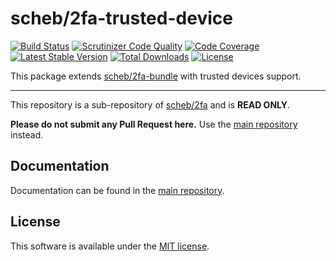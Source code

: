 scheb/2fa-trusted-device
=========================

[![Build Status](https://travis-ci.org/scheb/2fa.svg?branch=master)](https://travis-ci.org/scheb/2fa)
[![Scrutinizer Code Quality](https://scrutinizer-ci.com/g/scheb/2fa/badges/quality-score.png?b=master)](https://scrutinizer-ci.com/g/scheb/2fa/?branch=master)
[![Code Coverage](https://scrutinizer-ci.com/g/scheb/2fa/badges/coverage.png?b=master)](https://scrutinizer-ci.com/g/scheb/2fa/?branch=master)
[![Latest Stable Version](https://poser.pugx.org/scheb/2fa-trusted-device/v/stable.svg)](https://packagist.org/packages/scheb/2fa-trusted-device)
[![Total Downloads](https://poser.pugx.org/scheb/2fa-trusted-device/downloads)](https://packagist.org/packages/scheb/2fa-trusted-device)
[![License](https://poser.pugx.org/scheb/2fa-trusted-device/license.svg)](https://packagist.org/packages/scheb/2fa-trusted-device)

This package extends [scheb/2fa-bundle](https://github.com/scheb/2fa-bundle) with trusted devices support.

---

This repository is a sub-repository of [scheb/2fa](https://github.com/scheb/2fa) and is **READ ONLY**.

**Please do not submit any Pull Request here.** Use the [main repository](https://github.com/scheb/2fa) instead.

Documentation
-------------
Documentation can be found in the [main repository](https://github.com/scheb/2fa/blob/master/doc/index.md).

License
-------
This software is available under the [MIT license](LICENSE).
